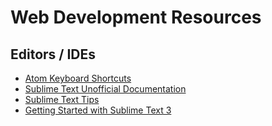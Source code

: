 # Web Development Resources

## Editors / IDEs

  * [Atom Keyboard Shortcuts](https://github.com/nwinkler/atom-keyboard-shortcuts)
  * [Sublime Text Unofficial Documentation](http://docs.sublimetext.info)
  * [Sublime Text Tips](http://sublimetexttips.com/archives/)
  * [Getting Started with Sublime Text 3](https://generalassemb.ly/blog/sublime-text-3-tips-tricks-shortcuts/)

